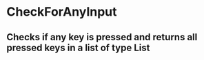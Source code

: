 # CheckForAnyInput

## Checks if any key is pressed and returns all pressed keys in a list of type List<Key>